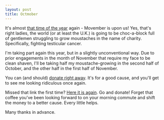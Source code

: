 ```yaml
---
layout: post
title: Octmober
---
```


It's almost [that time of the year](http://daneden.me/2011/11/looking-ridiculous-for-charity/) again - Movember is upon us! Yes, that's right ladies, the world (or at least the U.K.) is going to be choc-a-block full of gentlemen struggling to grow moustaches in the name of charity. Specifically, fighting testicular cancer.

I'm taking part again this year, but in a slightly unconventional way. Due to prior engagements in the month of November that require my face to be clean shaven, I'll be taking half my moustache-growing in the second half of October, and the other half in the first half of November.

You can (and should) [donate right away](http://mobro.co/dte). It's for a good cause, and you'll get to see me looking ridiculous once again.

Missed that link the first time? [Here it is again](http://mobro.co/dte). Go and donate! Forget that coffee you've been looking forward to on your morning commute and shift the money to a better cause. Every little helps.

Many thanks in advance.
